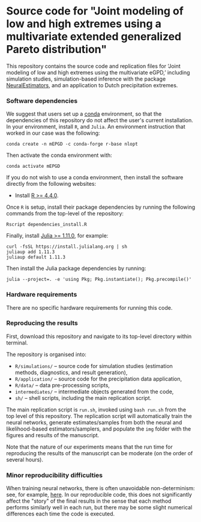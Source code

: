 # Source code for "Joint modeling of low and high extremes using a multivariate extended generalized Pareto distribution"

This repository contains the source code and replication files for ‘Joint modeling of low and high extremes using the multivariate eGPD,’ including simulation studies, simulation-based inference with the package [NeuralEstimators](https://msainsburydale.github.io/NeuralEstimators.jl/dev/), and an application to Dutch precipitation extremes.


### Software dependencies

We suggest that users set up a [conda](https://docs.conda.io/projects/conda/en/latest/user-guide/install/linux.html) environment, so that the dependencies of this repository do not affect the user's current installation. In your environment, install `R`, and `Julia`. An environment instruction that worked in our case was the following:

```
conda create -n mEPGD -c conda-forge r-base nlopt
```

Then activate the conda environment with:

```
conda activate mEPGD
```

If you do not wish to use a conda environment, then install the software directly from the following websites:

- Install [R >= 4.4.0](https://www.r-project.org/).

Once `R` is setup, install their package dependencies by running the following commands from the top-level of the repository: 

```
Rscript dependencies_install.R
```

Finally, install [Julia >= 1.11.0](https://julialang.org/downloads/), for example: 

```
curl -fsSL https://install.julialang.org | sh
juliaup add 1.11.3
juliaup default 1.11.3
```

Then install the Julia package dependencies by running:

```
julia --project=. -e 'using Pkg; Pkg.instantiate(); Pkg.precompile()'
```

### Hardware requirements

There are no specific hardware requirements for running this code.

### Reproducing the results

First, download this repository and navigate to its top-level directory within terminal.

The repository is organised into:
- `R/simulations/` – source code for simulation studies (estimation methods, diagnostics, and result generation),
- `R/application/` – source code for the precipitation data application,
- `R/data/` – data pre-processing scripts,
- `intermediates/` – intermediate objects generated from the code,
- `sh/` – shell scripts, including the main replication script.

The main replication script is `run.sh`, invoked using `bash run.sh` from the top level of this repository. The replication script will automatically train the neural networks, generate estimates/samples from both the neural and likelihood-based estimators/samplers, and populate the `img` folder with the figures and results of the manuscript.

Note that the nature of our experiments means that the run time for reproducing the results of the manuscript can be moderate (on the order of several hours). 

### Minor reproducibility difficulties

When training neural networks, there is often unavoidable non-determinism: see, for example, [here](https://discourse.julialang.org/t/flux-reproducibility-of-gpu-experiments/62092). In our reproducible code, this does not significantly affect the "story" of the final results in the sense that each method performs similarly well in each run, but there may be some slight numerical differences each time the code is executed.

